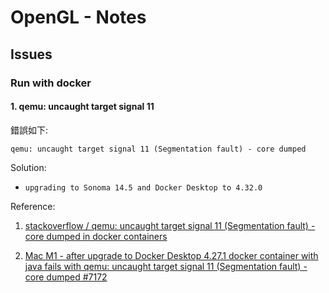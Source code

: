 # OpenGL - Notes

## Issues

### Run with docker

#### 1. qemu: uncaught target signal 11

錯誤如下:

```
qemu: uncaught target signal 11 (Segmentation fault) - core dumped
```

Solution:

- `upgrading to Sonoma 14.5 and Docker Desktop to 4.32.0`

Reference:

1. [stackoverflow / qemu: uncaught target signal 11 (Segmentation fault) - core dumped in docker containers](https://stackoverflow.com/questions/68862313/qemu-uncaught-target-signal-11-segmentation-fault-core-dumped-in-docker-con)

2. [ Mac M1 - after upgrade to Docker Desktop 4.27.1 docker container with java fails with qemu: uncaught target signal 11 (Segmentation fault) - core dumped #7172 ](https://github.com/docker/for-mac/issues/7172)
